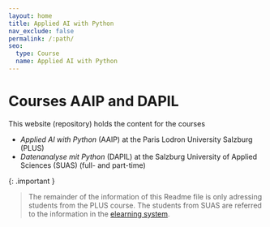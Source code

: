 ```yaml
---
layout: home
title: Applied AI with Python
nav_exclude: false
permalink: /:path/
seo:
  type: Course
  name: Applied AI with Python
---
```


# Courses AAIP and DAPIL

This website (repository) holds the content for the courses
* _Applied AI with Python_ (AAIP) at the Paris Lodron University Salzburg (PLUS)
* _Datenanalyse mit Python_ (DAPIL) at the Salzburg University of Applied Sciences
  (SUAS) (full- and part-time)

{: .important }
> The remainder of the information of this Readme file is only adressing 
> students from the PLUS course. The students from SUAS are referred to the 
> information in the [elearning system](https://elearn.fh-salzburg.ac.at).
